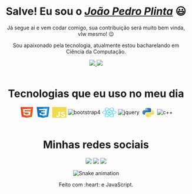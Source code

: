 <div>
  <h1 align="center">Salve! Eu sou o <a href="https://www.linkedin.com/in/joao-pedro-plinta/"><i>João Pedro Plinta</i></a> 😃️</h1>
  <p align="center">Já segue aí e vem codar comigo, sua contribuição será muito bem vinda, vlw mesmo! 😉️</h2>
  <p align="center">Sou apaixonado pela tecnologia, atualmente estou bacharelando em Ciência da Computação.</p>
</div>

<div align="center">
  <a href="https://github.com/joaopedroplinta">
    <img height="150em" src="https://github-readme-stats.vercel.app/api?username=joaopedroplinta&count_private=true&include_all_commits=true&show_icons=true&theme=tokyonight&hide_border=false&show_owner=true"/>
    <img height="150em" src="https://github-readme-stats.vercel.app/api/top-langs/?username=joaopedroplinta&theme=dracula&hide_border=false&&layout=compact"/>
  </a>
</div>

<div align="center" valign="top"><br>
  <h1 align="center">Tecnologias que eu uso no meu dia</h1>
  <img align="center" alt="HTML" height="30" width="40" src="https://raw.githubusercontent.com/devicons/devicon/master/icons/html5/html5-original.svg">
  <img align="center" alt="CSS" height="30" width="40" src="https://raw.githubusercontent.com/devicons/devicon/master/icons/css3/css3-original.svg">
  <img align="center" alt="JavaScript" height="30" width="40" src="https://raw.githubusercontent.com/devicons/devicon/master/icons/javascript/javascript-plain.svg">
  <img align="center" alt="bootstrap4" height="30" width="100" src="https://img.shields.io/badge/Bootstrap-563D7C?style=for-the-badge&logo=bootstrap&logoColor=white">
  <img align="center" alt="React" height="30" width="40" src="https://raw.githubusercontent.com/devicons/devicon/master/icons/react/react-original.svg">
  <img align="center" alt="jquery" height="30" width="100" src="https://img.shields.io/badge/jQuery-0769AD?style=for-the-badge&logo=jquery&logoColor=white">
  <img align="center" alt="Python" height="30" width="40" src="https://raw.githubusercontent.com/devicons/devicon/master/icons/python/python-original.svg">
  <img align="center" alt="c++" height="40" width="100" src="https://img.shields.io/badge/C%2B%2B-00599C?style=for-the-badge&logo=c%2B%2B&logoColor=white">
</div><br>

<div align="center">
  <h1>Minhas redes sociais</h1>
  <a href="https://www.instagram.com/pinguim_joao/" target="_blank"><img src="https://img.shields.io/badge/-Instagram-%23E4405F?style=for-the-badge&logo=instagram&logoColor=white" target="_blank"></a>
  <a href="https://www.linkedin.com/in/joao-pedro-plinta/" target="_blank"><img src="https://img.shields.io/badge/-LinkedIn-%230077B5?style=for-the-badge&logo=linkedin&logoColor=white" target="_blank"></a>
  <a href="https://twitter.com/pinguim_joao2" target="_blank"><img src="https://img.shields.io/badge/Twitter-1DA1F2?style=for-the-badge&logo=twitter&logoColor=white" target="_blank"></a>
</div>

<div align="center">
  
  ![Snake animation](https://github.com/danielbped/danielbped/blob/output/github-contribution-grid-snake.svg)
  
</div>

<div align="center">
  <p>Feito com :heart: e JavaScript.</p>
</div

